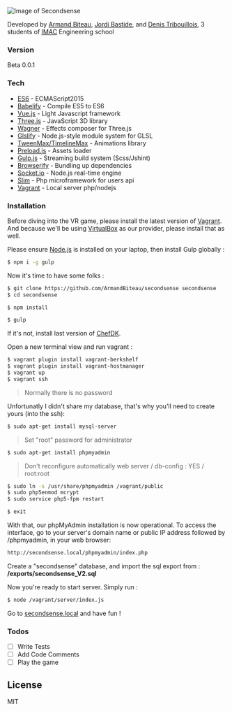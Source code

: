 ![Image of Secondsense](http://armandbiteau.com/secondsense.png)

Developed by [Armand Biteau](https://www.armandbiteau.com), [Jordi Bastide](https://www.jordi-bastide.com), and [Denis Tribouillois](https://fr.linkedin.com/pub/denis-tribouillois/b8/585/b39), 3 students of [IMAC](http://www.ingenieur-imac.fr/) Engineering school

### Version
Beta 0.0.1

### Tech

* [ES6](https://nodejs.org/en/docs/es6/) - ECMAScript2015
* [Babelify](https://github.com/babel/babelify) - Compile ES5 to ES6
* [Vue.js](http://vuejs.org/) - Light Javascript framework
* [Three.js](http://threejs.org/) - JavaScript 3D library
* [Wagner](https://github.com/spite/Wagner) - Effects composer for Three.js
* [Glslify](https://github.com/stackgl/glslify) - Node.js-style module system for GLSL
* [TweenMax/TimelineMax](https://greensock.com/gsap) - Animations library
* [Preload.js](http://www.createjs.com/preloadjs) - Assets loader
* [Gulp.js](http://gulpjs.com/) - Streaming build system (Scss/Jshint)
* [Browserify](http://browserify.org/) - Bundling up dependencies
* [Socket.io](http://socket.io/) - Node.js real-time engine
* [Slim](http://www.slimframework.com/) - Php microframework for users api
* [Vagrant](https://www.vagrantup.com/) - Local server php/nodejs

### Installation

Before diving into the VR game, please install the latest version of [Vagrant](https://www.vagrantup.com/). And because we'll be using [VirtualBox](https://www.virtualbox.org) as our provider, please install that as well.

Please ensure [Node.js](https://nodejs.org/en) is installed on your laptop, then install Gulp globally :
```sh
$ npm i -g gulp
```

Now it's time to have some folks :
```sh
$ git clone https://github.com/ArmandBiteau/secondsense secondsense
$ cd secondsense

$ npm install

$ gulp
```

If it's not, install last version of [ChefDK](https://downloads.chef.io/chef-dk/mac/).

Open a new terminal view and run vagrant :
```sh
$ vagrant plugin install vagrant-berkshelf
$ vagrant plugin install vagrant-hostmanager
$ vagrant up
$ vagrant ssh
```

> Normally there is no password

Unfortunatly I didn't share my database, that's why you'll need to create yours (into the ssh):
```sh
$ sudo apt-get install mysql-server
```
> Set "root" password for administrator

```sh
$ sudo apt-get install phpmyadmin
```
> Don't reconfigure automatically web server / db-config : YES / root:root

```sh
$ sudo ln -s /usr/share/phpmyadmin /vagrant/public
$ sudo php5enmod mcrypt
$ sudo service php5-fpm restart

$ exit
```

With that, our phpMyAdmin installation is now operational. To access the interface, go to your server's domain name or public IP address followed by /phpmyadmin, in your web browser:

```sh
http://secondsense.local/phpmyadmin/index.php
```

Create a "secondsense" database, and import the sql export from : **/exports/secondsense_V2.sql**

Now you're ready to start server. Simply run :
```sh
$ node /vagrant/server/index.js
```

Go to [secondsense.local](http://secondsense.local) and have fun !

### Todos

 - [ ] Write Tests
 - [ ] Add Code Comments
 - [ ] Play the game

License
----

MIT
